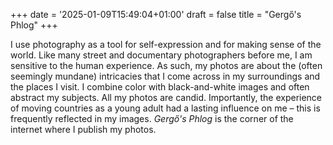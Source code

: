 +++
date = '2025-01-09T15:49:04+01:00'
draft = false
title = "Gergő's Phlog"
+++

I use photography as a tool for self-expression and for making sense of the world. Like many street and documentary photographers before me, I am sensitive to the human experience. As such, my photos are about the (often seemingly mundane) intricacies that I come across in my surroundings and the places I visit. I combine color with black-and-white images and often abstract my subjects. All my photos are candid. Importantly, the experience of moving countries as a young adult had a lasting influence on me – this is frequently reflected in my images. *Gergő's Phlog* is the corner of the internet where I publish my photos.
